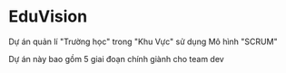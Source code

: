# EduVision
Dự án quản lí "Trường học" trong "Khu Vực" sử dụng Mô hình "SCRUM"

Dự án này bao gồm 5 giai đoạn chính giành cho team dev
